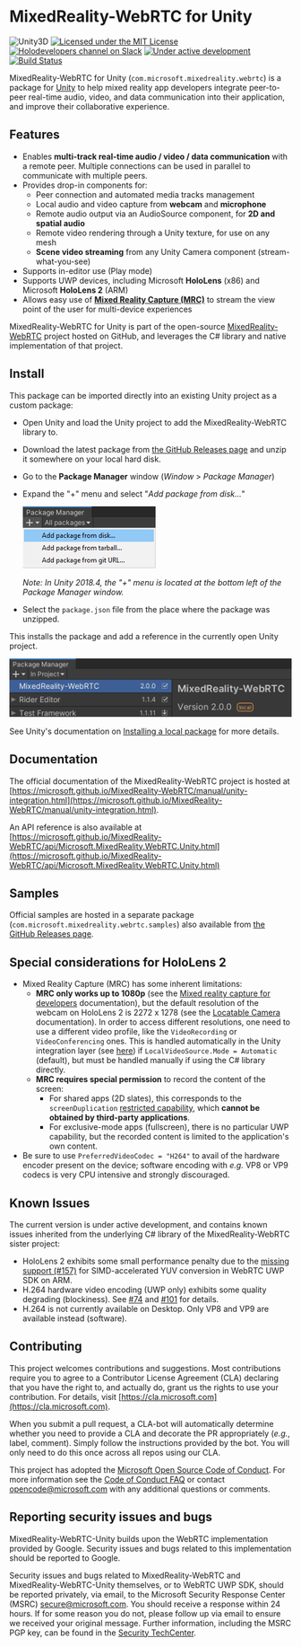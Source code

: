 # MixedReality-WebRTC for Unity

![Unity3D](https://img.shields.io/badge/Unity3D-2018.4%2B-ff4080)
[![Licensed under the MIT License](https://img.shields.io/badge/License-MIT-blue.svg)](https://github.com/microsoft/MixedReality-WebRTC-Unity/blob/master/LICENSE)
[![Holodevelopers channel on Slack](https://img.shields.io/badge/slack-@holodevelopers-%23972299.svg?logo=slack)](https://holodevelopers.slack.com/messages/CN1A7JB3R)
[![Under active development](https://img.shields.io/badge/status-active-green.svg)](https://github.com/microsoft/MixedReality-WebRTC-Unity/commits/master)
[![Build Status](https://dev.azure.com/aipmr/MixedReality-WebRTC-CI/_apis/build/status/mr-webrtc-unity-ci?branchName=master)](https://dev.azure.com/aipmr/MixedReality-WebRTC-CI/_build/latest?definitionId=TODO&branchName=master)

MixedReality-WebRTC for Unity (`com.microsoft.mixedreality.webrtc`) is a package for [Unity](https://unity.com/) to help mixed reality app developers integrate peer-to-peer real-time audio, video, and data communication into their application, and improve their collaborative experience.

## Features

- Enables **multi-track real-time audio / video / data communication** with a remote peer. Multiple connections can be used in parallel to communicate with multiple peers.
- Provides drop-in components for:
  - Peer connection and automated media tracks management
  - Local audio and video capture from **webcam** and **microphone**
  - Remote audio output via an AudioSource component, for **2D and spatial audio**
  - Remote video rendering through a Unity texture, for use on any mesh
  - **Scene video streaming** from any Unity Camera component (stream-what-you-see)
- Supports in-editor use (Play mode)
- Supports UWP devices, including Microsoft **HoloLens** (x86) and Microsoft **HoloLens 2** (ARM)
- Allows easy use of **[Mixed Reality Capture (MRC)](https://docs.microsoft.com/en-us/windows/mixed-reality/mixed-reality-capture)** to stream the view point of the user for multi-device experiences

MixedReality-WebRTC for Unity is part of the open-source [MixedReality-WebRTC](https://github.com/microsoft/MixedReality-WebRTC/) project hosted on GitHub, and leverages the C# library and native implementation of that project.

## Install

This package can be imported directly into an existing Unity project as a custom package:

- Open Unity and load the Unity project to add the MixedReality-WebRTC library to.

- Download the latest package from [the GitHub Releases page](https://github.com/microsoft/MixedReality-WebRTC/releases) and unzip it somewhere on your local hard disk.

- Go to the **Package Manager** window (_Window_ > _Package Manager_)

- Expand the "+" menu and select "_Add package from disk..._"

  ![Select Add package from disk...](Documentation~/install1.png)

  _Note: In Unity 2018.4, the "+" menu is located at the bottom left of the Package Manager window._

- Select the `package.json` file from the place where the package was unzipped.

This installs the package and add a reference in the currently open Unity project.

![The MixedReality-WebRTC package is added to the current project](Documentation~/install2.png)

See Unity's documentation on [Installing a local package](https://docs.unity3d.com/Manual/upm-ui-local.html) for more details.

## Documentation

The official documentation of the MixedReality-WebRTC project is hosted at [https://microsoft.github.io/MixedReality-WebRTC/manual/unity-integration.html](https://microsoft.github.io/MixedReality-WebRTC/manual/unity-integration.html).

An API reference is also available at [https://microsoft.github.io/MixedReality-WebRTC/api/Microsoft.MixedReality.WebRTC.Unity.html](https://microsoft.github.io/MixedReality-WebRTC/api/Microsoft.MixedReality.WebRTC.Unity.html)

## Samples

Official samples are hosted in a separate package (`com.microsoft.mixedreality.webrtc.samples`) also available from [the GitHub Releases page](https://github.com/microsoft/MixedReality-WebRTC/releases).

## Special considerations for HoloLens 2

- Mixed Reality Capture (MRC) has some inherent limitations:
  - **MRC only works up to 1080p** (see the [Mixed reality capture for developers](https://docs.microsoft.com/en-us/windows/mixed-reality/mixed-reality-capture-for-developers) documentation), but the default resolution of the webcam on HoloLens 2 is 2272 x 1278 (see the [Locatable Camera](https://docs.microsoft.com/en-us/windows/mixed-reality/locatable-camera) documentation). In order to access different resolutions, one need to use a different video profile, like the `VideoRecording` or `VideoConferencing` ones. This is handled automatically in the Unity integration layer (see [here](https://github.com/microsoft/MixedReality-WebRTC/blob/9a81c94cf01786398495f8046b645b7b28d987de/libs/Microsoft.MixedReality.WebRTC.Unity/Assets/Microsoft.MixedReality.WebRTC.Unity/Scripts/Media/LocalVideoSource.cs#L210-L237)) if `LocalVideoSource.Mode = Automatic` (default), but must be handled manually if using the C# library directly.
  - **MRC requires special permission** to record the content of the screen:
    - For shared apps (2D slates), this corresponds to the `screenDuplication` [restricted capability](https://docs.microsoft.com/en-us/windows/uwp/packaging/app-capability-declarations#restricted-capabilities), which **cannot be obtained by third-party applications**.
    - For exclusive-mode apps (fullscreen), there is no particular UWP capability, but the recorded content is limited to the application's own content.
- Be sure to use `PreferredVideoCodec = "H264"` to avail of the hardware encoder present on the device; software encoding with _e.g._ VP8 or VP9 codecs is very CPU intensive and strongly discouraged.

## Known Issues

The current version is under active development, and contains known issues inherited from the underlying C# library of the MixedReality-WebRTC sister project:

- HoloLens 2 exhibits some small performance penalty due to the [missing support (#157)](https://github.com/webrtc-uwp/webrtc-uwp-sdk/issues/157) for SIMD-accelerated YUV conversion in WebRTC UWP SDK on ARM.
- H.264 hardware video encoding (UWP only) exhibits some quality degrading (blockiness). See [#74](https://github.com/microsoft/MixedReality-WebRTC/issues/74) and [#101](https://github.com/microsoft/MixedReality-WebRTC/issues/101) for details.
- H.264 is not currently available on Desktop. Only VP8 and VP9 are available instead (software).

## Contributing

This project welcomes contributions and suggestions.  Most contributions require you to agree to a Contributor License Agreement (CLA) declaring that you have the right to, and actually do, grant us the rights to use your contribution. For details, visit [https://cla.microsoft.com](https://cla.microsoft.com).

When you submit a pull request, a CLA-bot will automatically determine whether you need to provide a CLA and decorate the PR appropriately (_e.g._, label, comment). Simply follow the instructions provided by the bot. You will only need to do this once across all repos using our CLA.

This project has adopted the [Microsoft Open Source Code of Conduct](https://opensource.microsoft.com/codeofconduct/). For more information see the [Code of Conduct FAQ](https://opensource.microsoft.com/codeofconduct/faq/) or contact [opencode@microsoft.com](mailto:opencode@microsoft.com) with any additional questions or comments.

## Reporting security issues and bugs

MixedReality-WebRTC-Unity builds upon the WebRTC implementation provided by Google. Security issues and bugs related to this implementation should be reported to Google.

Security issues and bugs related to MixedReality-WebRTC and MixedReality-WebRTC-Unity themselves, or to WebRTC UWP SDK, should be reported privately, via email, to the Microsoft Security Response Center (MSRC) secure@microsoft.com. You should receive a response within 24 hours. If for some reason you do not, please follow up via email to ensure we received your original message. Further information, including the MSRC PGP key, can be found in the [Security TechCenter](https://technet.microsoft.com/en-us/security/ff852094.aspx).
